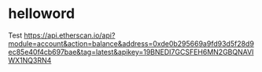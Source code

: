 # helloword
Test
https://api.etherscan.io/api?module=account&action=balance&address=0xde0b295669a9fd93d5f28d9ec85e40f4cb697bae&tag=latest&apikey=19BNEDI7GCSFEH6MN2GBQNAVIWX1NQ3RN4
